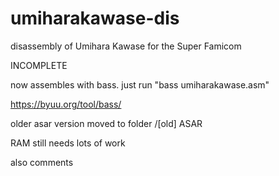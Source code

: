 # umiharakawase-dis
disassembly of Umihara Kawase for the Super Famicom

INCOMPLETE

now assembles with bass. just run "bass umiharakawase.asm"

https://byuu.org/tool/bass/


older asar version moved to folder /[old] ASAR


RAM still needs lots of work

also comments

